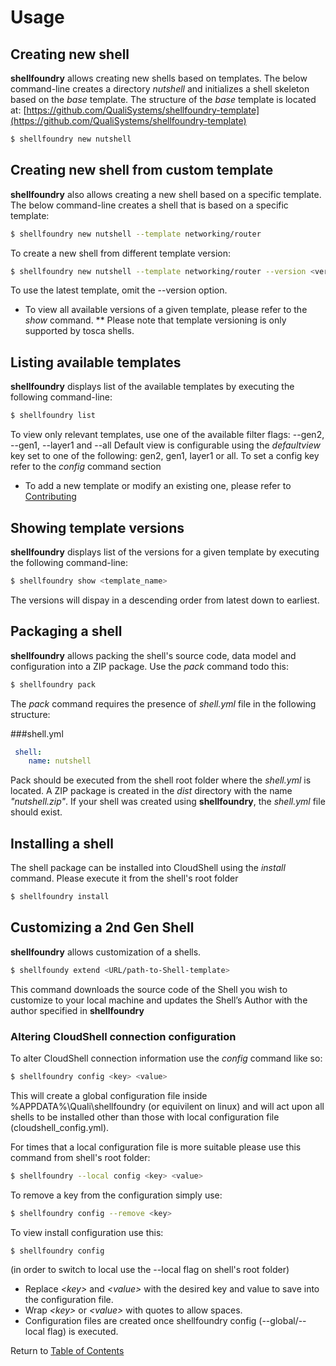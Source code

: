 # Usage

## Creating new shell

**shellfoundry** allows creating new shells based on templates. The below command-line creates a directory *nutshell*
and initializes a shell skeleton based on the *base* template. The structure of the *base* template is located at:
[https://github.com/QualiSystems/shellfoundry-template](https://github.com/QualiSystems/shellfoundry-template)

```bash
$ shellfoundry new nutshell
```

## Creating new shell from custom template

**shellfoundry** also allows creating a new shell based on a specific template. The below command-line creates
a shell that is based on a specific template:

```bash
$ shellfoundry new nutshell --template networking/router
```

To create a new shell from different template version:

```bash
$ shellfoundry new nutshell --template networking/router --version <version_number>
```

To use the latest template, omit the --version option.

* To view all available versions of a given template, please refer to the *show* command.
** Please note that template versioning is only supported by tosca shells.

## Listing available templates

**shellfoundry** displays list of the available templates by executing the following command-line:

```bash
$ shellfoundry list
```

To view only relevant templates, use one of the available filter flags: --gen2, --gen1, --layer1 and --all
Default view is configurable using the *defaultview* key set to one of the following: gen2, gen1, layer1 or all. To set a config key refer to the *config* command section

* To add a new template or modify an existing one, please refer to [Contributing](../.github/contributing.md)

## Showing template versions

**shellfoundry** displays list of the versions for a given template by executing the following command-line:

```bash
$ shellfoundry show <template_name>
```

The versions will dispay in a descending order from latest down to earliest.

## Packaging a shell

**shellfoundry** allows packing the shell's source code, data model and configuration into a ZIP package.
Use the *pack* command todo this:

```bash
$ shellfoundry pack
```
The *pack* command requires the presence of *shell.yml* file in the following structure:

###shell.yml
```yaml
 shell:
    name: nutshell
```
Pack should be executed from the shell root folder where the *shell.yml* is located. A ZIP package is created in
the *dist* directory with the name *"nutshell.zip"*. If your shell was created using **shellfoundry**, the *shell.yml* file should exist.

## Installing a shell
The shell package can be installed into CloudShell using the *install* command. Please execute it from the shell's root folder

```bash
$ shellfoundry install
```

## Customizing a 2nd Gen Shell

**shellfoundry** allows customization of a shells.

```bash
$ shellfoundy extend <URL/path-to-Shell-template>
```

This command downloads the source code of the Shell you wish to customize to your local machine and updates the Shell’s Author with the author specified in **shellfoundry**

### Altering CloudShell connection configuration

To alter CloudShell connection information use the *config* command like so:

```bash
$ shellfoundry config <key> <value>
```

This will create a global configuration file inside %APPDATA%\Quali\shellfoundry (or equivilent on linux) and will act upon all shells to be installed
other than those with local configuration file (cloudshell_config.yml).

For times that a local configuration file is more suitable please use this command from shell's root folder:

```bash
$ shellfoundry --local config <key> <value>
```

To remove a key from the configuration simply use:

```bash
$ shellfoundry config --remove <key>
```

To view install configuration use this:

```bash
$ shellfoundry config
```

(in order to switch to local use the --local flag on shell's root folder)

* Replace *&lt;key&gt;* and *&lt;value&gt;* with the desired key and value to save into the configuration file.
* Wrap *&lt;key&gt;* or *&lt;value&gt;* with quotes to allow spaces.
* Configuration files are created once shellfoundry config (--global/--local flag) is executed.

Return to [Table of Contents](readme.md)
